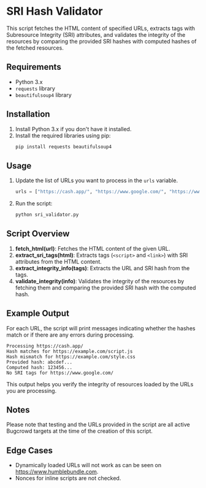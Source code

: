 
# SRI Hash Validator

This script fetches the HTML content of specified URLs, extracts tags with Subresource Integrity (SRI) attributes, and validates the integrity of the resources by comparing the provided SRI hashes with computed hashes of the fetched resources.

## Requirements

- Python 3.x
- `requests` library
- `beautifulsoup4` library

## Installation

1. Install Python 3.x if you don't have it installed.
2. Install the required libraries using pip:
   ```sh
   pip install requests beautifulsoup4
   ```

## Usage

1. Update the list of URLs you want to process in the `urls` variable.
   ```python
   urls = ["https://cash.app/", "https://www.google.com/", "https://www.cyberghostvpn.com/"]
   ```
2. Run the script:
   ```sh
   python sri_validator.py
   ```

## Script Overview

1. **fetch_html(url)**: Fetches the HTML content of the given URL.
2. **extract_sri_tags(html)**: Extracts tags (`<script>` and `<link>`) with SRI attributes from the HTML content.
3. **extract_integrity_info(tags)**: Extracts the URL and SRI hash from the tags.
4. **validate_integrity(info)**: Validates the integrity of the resources by fetching them and comparing the provided SRI hash with the computed hash.

## Example Output

For each URL, the script will print messages indicating whether the hashes match or if there are any errors during processing.

```plaintext
Processing https://cash.app/
Hash matches for https://example.com/script.js
Hash mismatch for https://example.com/style.css
Provided hash: abcdef...
Computed hash: 123456...
No SRI tags for https://www.google.com/
```

This output helps you verify the integrity of resources loaded by the URLs you are processing.

## Notes

Please note that testing and the URLs provided in the script are all active Bugcrowd targets at the time of the creation of this script.

## Edge Cases

- Dynamically loaded URLs will not work as can be seen on https://www.humblebundle.com.
- Nonces for inline scripts are not checked.
